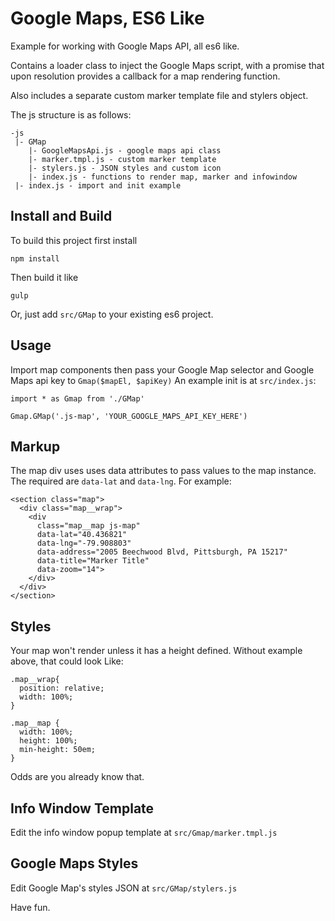 # Google Maps, ES6 Like

Example for working with Google Maps API, all es6 like.

Contains a loader class to inject the Google Maps script, with a promise that upon resolution provides a callback for a map rendering function.

Also includes a separate custom marker template file and stylers object.

The js structure is as follows:

```
-js
 |- GMap
    |- GoogleMapsApi.js - google maps api class
    |- marker.tmpl.js - custom marker template
    |- stylers.js - JSON styles and custom icon
    |- index.js - functions to render map, marker and infowindow
 |- index.js - import and init example
```

## Install and Build

To build this project first install

```
npm install
```

Then build it like

```
gulp
```

Or, just add `src/GMap` to your existing es6 project.


## Usage

Import map components then pass your Google Map selector and Google Maps api key to `Gmap($mapEl, $apiKey)`
An example init is at `src/index.js`:


```
import * as Gmap from './GMap'

Gmap.GMap('.js-map', 'YOUR_GOOGLE_MAPS_API_KEY_HERE')
```

## Markup

The map div uses uses data attributes to pass values to the map instance.
The required are `data-lat` and `data-lng`. For example:

```
<section class="map">
  <div class="map__wrap">
    <div
      class="map__map js-map"
      data-lat="40.436821"
      data-lng="-79.908803"
      data-address="2005 Beechwood Blvd, Pittsburgh, PA 15217"
      data-title="Marker Title"
      data-zoom="14">
    </div>
  </div>
</section>
```

## Styles
Your map won't render unless it has a height defined. Without example above, that could look Like:

```
.map__wrap{
  position: relative;
  width: 100%;
}

.map__map {
  width: 100%;
  height: 100%;
  min-height: 50em;
}
```

Odds are you already know that.

## Info Window Template
Edit the info window popup template at `src/Gmap/marker.tmpl.js`


## Google Maps Styles
Edit Google Map's styles JSON at `src/GMap/stylers.js`


Have fun.

